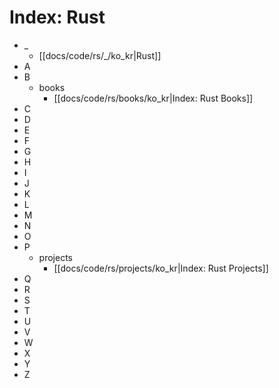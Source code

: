
# Index: Rust

* _
  * [[docs/code/rs/_/ko_kr|Rust]]
* A
* B
  * books
    * [[docs/code/rs/books/ko_kr|Index: Rust Books]]
* C
* D
* E
* F
* G
* H
* I
* J
* K
* L
* M
* N
* O
* P
  * projects
    * [[docs/code/rs/projects/ko_kr|Index: Rust Projects]]
* Q
* R
* S
* T
* U
* V
* W
* X
* Y
* Z
